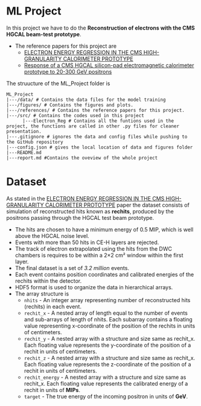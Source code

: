 # ML Project

In this project we have to do the **Reconstruction of electrons with the CMS HGCAL beam-test prototype**.

- The reference papers for this project are
    - [ELECTRON ENERGY REGRESSION IN THE CMS HIGH-GRANULARITY CALORIMETER PROTOTYPE](references/2309.06582v1.pdf)
    - [Response of a CMS HGCAL silicon-pad electromagnetic calorimeter prototype to 20-300 GeV positrons](references/2111.06855v3.pdf)

The struucture of the ML_Project folder is 
```text
ML_Project
|---/data/ # Contains the data files for the model training
|---/figures/ # Contains the figures and plots.
|---/references/ # Contains the reference papers for this project.
|---/src/ # Contains the codes used in this project
      |---Electron_Reg # Contains all the funtions used in the project, the functions are called in other .py files for cleaner presentation.
|---.gitignore # ignores the data and config files while pushing to the GitHub repository
|---config.json # gives the local location of data and figures folder
|---README.md
|---report.md #Contains the oveview of the whole project
```

# Dataset

As stated in the [ELECTRON ENERGY REGRESSION IN THE CMS HIGH-GRANULARITY CALORIMETER PROTOTYPE](references/2309.06582v1.pdf) paper the dataset consists of simulation of reconstructed hits known as **rechits**, produced by the positrons passing through the HGCAL test beam prototype. 
- The hits are chosen to have a minimum energy of 0.5 MIP, which is well above the HGCAL noise level.
- Events with more than 50 hits in CE-H layers are rejected.
- The track of electron extrapolated using the hits from the DWC chambers is requires to be within a 2×2 cm² window within the first layer.
- The final dataset is a set of *3.2 million* events.
- Each event contains position coordinates and calibrated energies of the rechits within the detector.
- HDF5 format is used to organize the data in hierarchical arrays.
- The array structure is 
    - `nhits` - An integer array representing number of reconstructed hits (rechits) in each event.
    - `rechit_x` - A nested array of length equal to the number of events and sub-arrays of length of nhits. Each subarray contains a floating value representing x-coordinate of the position of the rechits in units of centimeters.
    - `rechit_y` - A nested array with a structure and size same as rechit_x. Each floating value represents the y-coordinate of the position of a rechit in units of centimeters.
    - `rechit_z` - A nested array with a structure and size same as rechit_x. Each floating value represents the z-coordinate of the position of a rechit in units of centimeters.
    - `rechit_energy` - A nested array with a structure and size same as rechit_x. Each floating value represents the calibrated energy of a rechit in units of **MIPs**.
    - `target` - The true energy of the incoming positron in units of **GeV**.